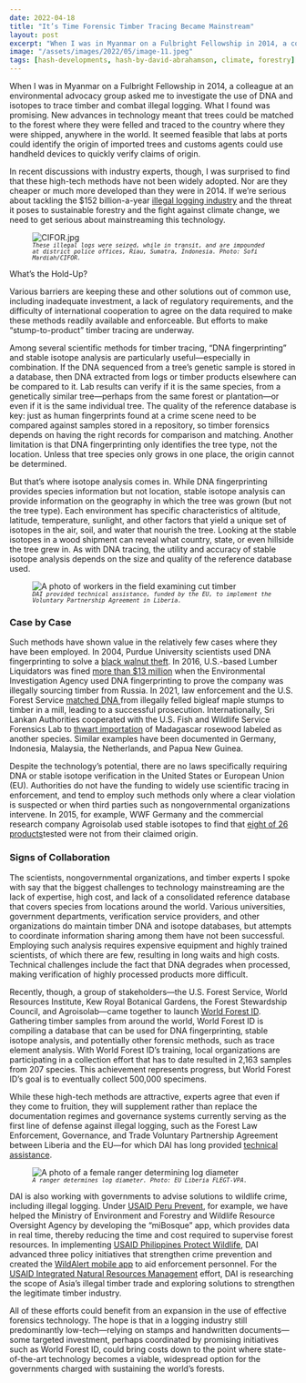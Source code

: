 ```yaml
---
date: 2022-04-18
title: "It’s Time Forensic Timber Tracing Became Mainstream"
layout: post
excerpt: "When I was in Myanmar on a Fulbright Fellowship in 2014, a colleague at an environmental advocacy group asked me to investigate the use of DNA and isotopes to trace timber and combat illegal logging."
image: "/assets/images/2022/05/image-11.jpeg"
tags: [hash-developments, hash-by-david-abrahamson, climate, forestry]
---
```

<p>When I was in Myanmar on a Fulbright Fellowship in 2014, a colleague at an environmental advocacy group asked me to investigate the use of DNA and isotopes to trace timber and combat illegal logging. What I found was promising. New advances in technology meant that trees could be matched to the forest where they were felled and traced to the country where they were shipped, anywhere in the world. It seemed feasible that labs at ports could identify the origin of imported trees and customs agents could use handheld devices to quickly verify claims of origin.</p><p>In recent discussions with industry experts, though, I was surprised to find that these high-tech methods have not been widely adopted. Nor are they cheaper or much more developed than they were in 2014. If we’re serious about tackling the $152 billion-a-year <a href="https://www.nationalgeographic.com/environment/article/the-timber-detectives-on-the-front-lines-of-illegal-wood-trade">illegal logging industry</a> and the threat it poses to sustainable forestry and the fight against climate change, we need to get serious about mainstreaming this technology.</p><figure class="kg-card kg-image-card kg-card-hascaption"><img src="https://dai-global-developments.com/uploads/CIFOR.jpg" class="kg-image" alt="CIFOR.jpg" loading="lazy"><figcaption><code><em><code><em>These illegal logs were seized, while in transit, and are impounded at district police offices, Riau, Sumatra, Indonesia. Photo: Sofi Mardiah/CIFOR.</em></code></em></code></figcaption></figure><p>What’s the Hold-Up?</p><p>Various barriers are keeping these and other solutions out of common use, including inadequate investment, a lack of regulatory requirements, and the difficulty of international cooperation to agree on the data required to make these methods readily available and enforceable. But efforts to make “stump-to-product” timber tracing are underway.</p><p>Among several scientific methods for timber tracing, “DNA fingerprinting” and stable isotope analysis are particularly useful—especially in combination. If the DNA sequenced from a tree’s genetic sample is stored in a database, then DNA extracted from logs or timber products elsewhere can be compared to it. Lab results can verify if it is the same species, from a genetically similar tree—perhaps from the same forest or plantation—or even if it is the same individual tree. The quality of the reference database is key: just as human fingerprints found at a crime scene need to be compared against samples stored in a repository, so timber forensics depends on having the right records for comparison and matching. Another limitation is that DNA fingerprinting only identifies the tree type, not the location. Unless that tree species only grows in one place, the origin cannot be determined.</p><p>But that’s where isotope analysis comes in. While DNA fingerprinting provides species information but not location, stable isotope analysis can provide information on the geography in which the tree was grown (but not the tree type). Each environment has specific characteristics of altitude, latitude, temperature, sunlight, and other factors that yield a unique set of isotopes in the air, soil, and water that nourish the tree. Looking at the stable isotopes in a wood shipment can reveal what country, state, or even hillside the tree grew in. As with DNA tracing, the utility and accuracy of stable isotope analysis depends on the size and quality of the reference database used.</p><figure class="kg-card kg-image-card kg-card-hascaption"><img src="https://dai-global-developments.com/uploads/Liberia%20VPA-SU_2.jpg" class="kg-image" alt="A photo of workers in the field examining cut timber" loading="lazy"><figcaption><code><em><code><em>DAI provided technical assistance, funded by the EU, to implement the Voluntary Partnership Agreement in Liberia.</em></code></em></code></figcaption></figure><h3 id="case-by-case">Case by Case</h3><p>Such methods have shown value in the relatively few cases where they have been employed. In 2004, Purdue University scientists used DNA fingerprinting to solve a <a href="https://www.iatp.org/news/dna-test-catches-tree-poachers-in-indiana">black walnut theft</a>. In 2016, U.S.-based Lumber Liquidators was fined <a href="https://www.natlawreview.com/article/lessons-lumber-liquidators-recent-lacey-act-criminal-sentence-are-you-exposed-to">more than $13 million</a> when the Environmental Investigation Agency used DNA fingerprinting to prove the company was illegally sourcing timber from Russia. In 2021, law enforcement and the U.S. Forest Service <a href="https://www.freethink.com/environment/tree-dna-2">matched DNA </a>from illegally felled bigleaf maple stumps to timber in a mill, leading to a successful prosecution. Internationally, Sri Lankan Authorities cooperated with the U.S. Fish and Wildlife Service Forensics Lab to <a href="https://www.jeolusa.com/APPLICATIONS/REALab-Customer-Stories/US-Fish-and-Wildlife-Forensic-Lab/lc/39091/lcv/s/rosewood-logs-from-madagascar-seized-by-authorities-in-sri-lanka-image-courtesy-of-mongabaycom">thwart importation</a> of Madagascar rosewood labeled as another species. Similar examples have been documented in Germany, Indonesia, Malaysia, the Netherlands, and Papua New Guinea.</p><p>Despite the technology’s potential, there are no laws specifically requiring DNA or stable isotope verification in the United States or European Union (EU). Authorities do not have the funding to widely use scientific tracing in enforcement, and tend to employ such methods only where a clear violation is suspected or when third parties such as nongovernmental organizations intervene. In 2015, for example, WWF Germany and the commercial research company Agroisolab used stable isotopes to find that <a href="http://assets.wwf.org.uk/downloads/timber_testing_report_may15.pdf?_ga=1.18342335.780636418.1433397871">eight of 26 products</a>tested were not from their claimed origin.</p><h3 id="signs-of-collaboration">Signs of Collaboration</h3><p>The scientists, nongovernmental organizations, and timber experts I spoke with say that the biggest challenges to technology mainstreaming are the lack of expertise, high cost, and lack of a consolidated reference database that covers species from locations around the world. Various universities, government departments, verification service providers, and other organizations do maintain timber DNA and isotope databases, but attempts to coordinate information sharing among them have not been successful. Employing such analysis requires expensive equipment and highly trained scientists, of which there are few, resulting in long waits and high costs. Technical challenges include the fact that DNA degrades when processed, making verification of highly processed products more difficult.</p><p>Recently, though, a group of stakeholders—the U.S. Forest Service, World Resources Institute, Kew Royal Botanical Gardens, the Forest Stewardship Council, and Agroisolab—came together to launch <a href="https://worldforestid.org/">World Forest ID</a>. Gathering timber samples from around the world, World Forest ID is compiling a database that can be used for DNA fingerprinting, stable isotope analysis, and potentially other forensic methods, such as trace element analysis. With World Forest ID’s training, local organizations are participating in a collection effort that has to date resulted in 2,163 samples from 207 species. This achievement represents progress, but World Forest ID’s goal is to eventually collect 500,000 specimens.</p><p>While these high-tech methods are attractive, experts agree that even if they come to fruition, they will supplement rather than replace the documentation regimes and governance systems currently serving as the first line of defense against illegal logging, such as the Forest Law Enforcement, Governance, and Trade Voluntary Partnership Agreement between Liberia and the EU—for which DAI has long provided <a href="https://www.dai.com/our-work/projects/liberia-long-term-technical-assistance-for-the-implementation-of-the-voluntary-partnership-agreement-flegt-vpa">technical assistance</a>.</p><figure class="kg-card kg-image-card kg-card-hascaption"><img src="https://dai-global-developments.com/uploads/female%20CoC%20ranger%20determining%20log%20diameter-324532.jpg" class="kg-image" alt="A photo of a female ranger determining log diameter" loading="lazy"><figcaption><code><em><code><em>A ranger determines log diameter. Photo: EU Liberia FLEGT-VPA.</em></code></em></code></figcaption></figure><p>DAI is also working with governments to advise solutions to wildlife crime, including illegal logging. Under <a href="https://www.dai.com/our-work/projects/peru-prevent#:~:text=The%20Prevent%20activity%20was%20designed,to%20protecting%20Peru's%20environmental%20assets.">USAID Peru Prevent</a>, for example, we have helped the Ministry of Environment and Forestry and Wildlife Resource Oversight Agency by developing the “miBosque” app, which provides data in real time, thereby reducing the time and cost required to supervise forest resources. In implementing <a href="https://www.dai.com/our-work/projects/philippines-protect-wildlife-protect">USAID Philippines Protect Wildlife</a>, DAI advanced three policy initiatives that strengthen crime prevention and created the <a href="https://technology.inquirer.net/97103/app-to-help-curb-wildlife-trafficking">WildAlert mobile app</a> to aid enforcement personnel. For the <a href="https://www.dai.com/our-work/projects/worldwide-integrated-natural-resource-management-inrm">USAID Integrated Natural Resources Management</a> effort, DAI is researching the scope of Asia’s illegal timber trade and exploring solutions to strengthen the legitimate timber industry.</p><p>All of these efforts could benefit from an expansion in the use of effective forensics technology. The hope is that in a logging industry still predominantly low-tech—relying on stamps and handwritten documents—some targeted investment, perhaps coordinated by promising initiatives such as World Forest ID, could bring costs down to the point where state-of-the-art technology becomes a viable, widespread option for the governments charged with sustaining the world’s forests.</p>
  